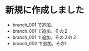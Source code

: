 # 新規に作成しました
  - branch_001 で追加。
  - branch_001 で追加。その２
  - branch_001 で追加。その２の２
  - branch_002 で追加。その1

